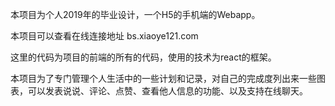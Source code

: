 本项目为个人2019年的毕业设计，一个H5的手机端的Webapp。



本项目可以查看在线连接地址 bs.xiaoye121.com



这里的代码为项目的前端的所有的代码，使用的技术为react的框架。



本项目为了专门管理个人生活中的一些计划和记录，对自己的完成度列出来一些图表，可以发表说说、评论、点赞、查看他人信息的功能、以及支持在线聊天。

